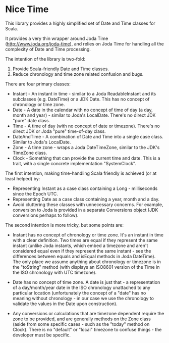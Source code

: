 Nice Time
=========

This library provides a highly simplified set of Date and Time classes for Scala.

It provides a very thin wrapper around Joda Time (http://www.joda.org/joda-time), and relies on Joda Time for handling all the complexity of Date and Time processing.

The intention of the library is two-fold:

1. Provide Scala-friendly Date and Time classes.
2. Reduce chronology and time zone related confusion and bugs.

There are four primary classes:

* Instant - An instant in time - similar to a Joda ReadableInstant and its subclasses (e.g. DateTime) or a JDK Date.  This has no concept of chronology or time zone.
* Date - A date in the calendar with no concept of time of day (a day, month and year) - similar to Joda's LocalDate.  There's no direct JDK "pure" date class.
* Time - A time of day (with no concept of date or timezone).  There's no direct JDK or Joda "pure" time-of-day class.
* DateAndTime - A combination of Date and Time into a single case class.  Similar to Joda's LocalDate.
* Zone - A time zone - wraps a Joda DateTimeZone, similar to the JDK's TimeZone class.
* Clock - Something that can provide the current time and date.  This is a trait, with a single concrete implementation "SystemClock".

The first intention, making time-handling Scala friendly is achieved (or at least helped) by:

* Representing Instant as a case class containing a Long - milliseconds since the Epoch UTC.
* Representing Date as a case class containing a year, month and a day.
* Avoid cluttering these classes with unnecessary concerns.  For example, conversion to Joda is provided in a separate Conversions object (JDK conversions perhaps to follow).

The second intention is more tricky, but some points are:

* Instant has no concept of chronology or time zone.  It's an instant in time with a clear definition.  Two times are equal if they represent the same instant (unlike Joda instants, which embed a timezone and aren't considered equal even if they represent the same instant - see the differences between equals and isEqual methods in Joda DateTime).  The only place we assume anything about chronology or timezone is in the "toString" method (with displays an ISO8601 version of the Time in the ISO chronology with UTC timezone).

* Date has no concept of time zone.  A date is just that - a representation of a day/month/year date in the ISO chronology unattached to any particular location (unfortunately the concept of a "date" has no meaning without chronology - in our case we use the chronology to validate the values in the Date upon construction).

* Any conversions or calculations that are timezone dependent require the zone to be provided, and are generally methods on the Zone class (aside from some specific cases - such as the "today" method on Clock).  There is no "default" or "local" timezone to confuse things - the developer must be specific.
